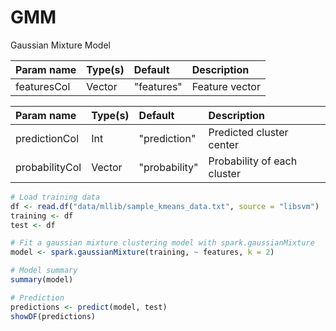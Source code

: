 # GMM

Gaussian Mixture Model

| Param name | Type\(s\) | Default | Description |
| :--- | :--- | :--- | :--- |
| featuresCol | Vector | "features" | Feature vector |

| Param name | Type\(s\) | Default | Description |
| :--- | :--- | :--- | :--- |
| predictionCol | Int | "prediction" | Predicted cluster center |
| probabilityCol | Vector | "probability" | Probability of each cluster |

```r
# Load training data
df <- read.df("data/mllib/sample_kmeans_data.txt", source = "libsvm")
training <- df
test <- df

# Fit a gaussian mixture clustering model with spark.gaussianMixture
model <- spark.gaussianMixture(training, ~ features, k = 2)

# Model summary
summary(model)

# Prediction
predictions <- predict(model, test)
showDF(predictions)
```

